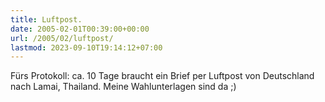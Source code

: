 ```yaml
---
title: Luftpost.
date: 2005-02-01T00:39:00+00:00
url: /2005/02/luftpost/
lastmod: 2023-09-10T19:14:12+07:00
---
```

Fürs Protokoll: ca. 10 Tage braucht ein Brief per Luftpost von Deutschland nach Lamai, Thailand. Meine Wahlunterlagen sind da ;)

